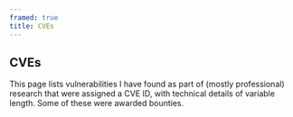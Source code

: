 ```yaml
---
framed: true
title: CVEs
---
```


<div style="text-align: left;">
  <h2>CVEs</h2>
  
  <p>
  This page lists vulnerabilities I have found as part of (mostly professional) research
  that were assigned a CVE ID, with technical details of variable length.
  Some of these were awarded bounties.
  </p>
</div>

